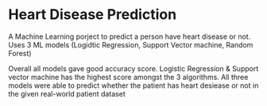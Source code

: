 # Heart Disease Prediction
A Machine Learning porject to predict a person have heart disease or not.
Uses 3 ML models (Logidtic Regression, Support Vector machine, Random Forest)

Overall all models gave good accuracy score.
Logistic Regression & Support vector machine has the highest score amongst the 3 algorithms.
All three models were able to predict whether the patient has heart desiease or not in the given real-world patient dataset
